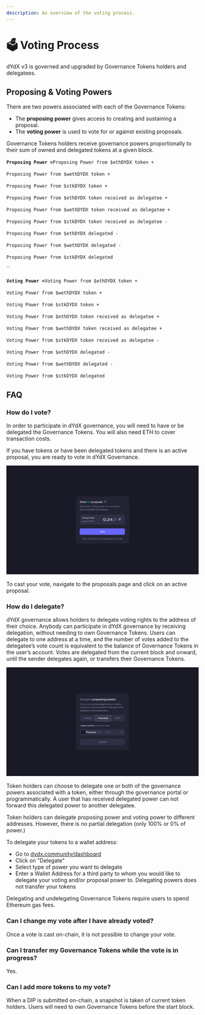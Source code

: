 ```yaml
---
description: An overview of the voting process.
---
```


# 🗳️ Voting Process

dYdX v3 is governed and upgraded by Governance Tokens holders and delegatees.

## **Proposing & Voting Powers**

There are two powers associated with each of the Governance Tokens:

* The **proposing power** gives access to creating and sustaining a proposal.
* The **voting power** is used to vote for or against existing proposals.

Governance Tokens holders receive governance powers proportionally to their sum of owned and delegated tokens at a given block.

**`Proposing Power =`**`Proposing Power from $ethDYDX token +`

`Proposing Power from $wethDYDX token +`

`Proposing Power from $stkDYDX token +`

`Proposing Power from $ethDYDX token received as delegatee +`

`Proposing Power from $wethDYDX token received as delegatee +`

`Proposing Power from $stkDYDX token received as delegatee -`

`Proposing Power from $ethDYDX delegated -`

`Proposing Power from $wethDYDX delegated -`

`Proposing Power from $stkDYDX delegated`

\`\`

**`Voting Power =`**`Voting Power from $ethDYDX token +`

`Voting Power from $wethDYDX token +`

`Voting Power from $stkDYDX token +`

`Voting Power from $ethDYDX token received as delegatee +`

`Voting Power from $wethDYDX token received as delegatee +`

`Voting Power from $stkDYDX token received as delegatee -`

`Voting Power from $ethDYDX delegated -`

`Voting Power from $wethDYDX delegated -`

`Voting Power from $stkDYDX delegated`

## FAQ

### How do I vote?

In order to participate in dYdX governance, you will need to have or be delegated the Governance Tokens. You will also need ETH to cover transaction costs.

If you have tokens or have been delegated tokens and there is an active proposal, you are ready to vote in dYdX Governance.

![Cast votes using your voting power](../.gitbook/assets/1-voting-power.png)

To cast your vote, navigate to the proposals page and click on an active proposal.

### **How do I delegate?**

dYdX governance allows holders to delegate voting rights to the address of their choice. Anybody can participate in dYdX governance by receiving delegation, without needing to own Governance Tokens. Users can delegate to one address at a time, and the number of votes added to the delegatee’s vote count is equivalent to the balance of Governance Tokens in the user’s account. Votes are delegated from the current block and onward, until the sender delegates again, or transfers their Governance Tokens.

![Delegate away your voting & proposing powers](../.gitbook/assets/1-delegate-power.png)

Token holders can choose to delegate one or both of the governance powers associated with a token, either through the governance portal or programmatically. A user that has received delegated power can not forward this delegated power to another delegatee.

Token holders can delegate proposing power and voting power to different addresses. However, there is no partial delegation (only 100% or 0% of power.)

To delegate your tokens to a wallet address:

* Go to [dydx.community/dashboard](https://dydx.community/dashboard)
* Click on "Delegate"
* Select type of power you want to delegate
* Enter a Wallet Address for a third party to whom you would like to delegate your voting and/or proposal power to. Delegating powers does not transfer your tokens

Delegating and undelegating Governance Tokens require users to spend Ethereum gas fees.

### Can I change my vote after I have already voted?

Once a vote is cast on-chain, it is not possible to change your vote.

### Can I transfer my Governance Tokens while the vote is in progress?

Yes.

### Can I add more tokens to my vote?

When a DIP is submitted on-chain, a snapshot is taken of current token holders. Users will need to own Governance Tokens before the start block.
